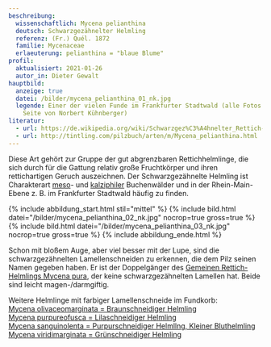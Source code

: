 ```yaml
---
beschreibung:
  wissenschaftlich: Mycena pelianthina
  deutsch: Schwarzgezähnelter Helmling
  referenz: (Fr.) Quél. 1872
  familie: Mycenaceae
  erlaeuterung: pelianthina = "blaue Blume"
profil:
  aktualisiert: 2021-01-26
  autor_in: Dieter Gewalt
hauptbild:
  anzeige: true
  datei: /bilder/mycena_pelianthina_01_nk.jpg
  legende: Einer der vielen Funde im Frankfurter Stadtwald (alle Fotos dieser
    Seite von Norbert Kühnberger)
literatur:
  - url: https://de.wikipedia.org/wiki/Schwarzgez%C3%A4hnelter_Rettich-Helmling
  - url: http://tintling.com/pilzbuch/arten/m/Mycena_pelianthina.html
---
```

Diese Art gehört zur Gruppe der gut abgrenzbaren Rettichhelmlinge, die sich durch für die Gattung relativ große Fruchtkörper und ihren rettichartigen Geruch auszeichnen. Der Schwarzgezähnelte Helmling ist Charakterart [meso](mesophil "Glossar")- und [kalziphiler](calciphil "Glossar") Buchenwälder und in der Rhein-Main-Ebene z. B. im Frankfurter Stadtwald häufig zu finden.

{% include abbildung_start.html stil="mittel" %}
{% include bild.html datei="/bilder/mycena_pelianthina_02_nk.jpg" nocrop=true gross=true %}
{% include bild.html datei="/bilder/mycena_pelianthina_03_nk.jpg" nocrop=true gross=true %}
{% include abbildung_ende.html %}

Schon mit bloßem Auge, aber viel besser mit der Lupe, sind die schwarzgezähnelten Lamellenschneiden zu erkennen, die dem Pilz seinen Namen gegeben haben. Er ist der Doppelgänger des [Gemeinen Rettich-Helmlings Mycena pura](/pilze/mycena-pura-gemeiner-rettich-helmling), der keine schwarzgezähnelten Lamellen hat. Beide sind leicht magen-/darmgiftig.

Weitere Helmlinge mit farbiger Lamellenschneide im Fundkorb:  
[Mycena olivaceomarginata = Braunschneidiger Helmling](/pilze/mycena-olivaceomarginata-braunschneidiger-helmling)  
[Mycena purpureofusca = Lilaschneidiger Helmling](/pilze/mycena-purpureofusca-lilaschneidiger-helmling)  
[Mycena sanguinolenta = Purpurschneidiger Helmllng, Kleiner Bluthelmling](/pilze/mycena-sanguinolenta-purpurschneidiger-helmling)  
[Mycena viridimarginata = Grünschneidiger Helmling](/pilze/mycena-viridimarginata-grünschneidiger-helmling)
